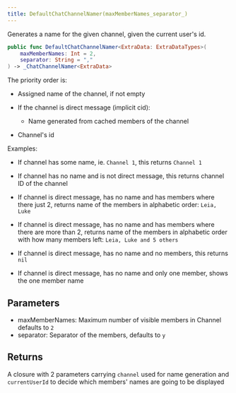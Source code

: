 ```yaml
---
title: DefaultChatChannelNamer(maxMemberNames_separator_)
---
```


Generates a name for the given channel, given the current user's id.

``` swift
public func DefaultChatChannelNamer<ExtraData: ExtraDataTypes>(
    maxMemberNames: Int = 2,
    separator: String = ","
) -> _ChatChannelNamer<ExtraData> 
```

The priority order is:

  - Assigned name of the channel, if not empty

  - If the channel is direct message (implicit cid):
    
      - Name generated from cached members of the channel

  - Channel's id

Examples:

  - If channel has some name, ie. `Channel 1`, this returns `Channel 1`

  - If channel has no name and is not direct message, this returns channel ID of the channel

  - If channel is direct message, has no name and has members where there just 2,
    returns name of the members in alphabetic order: `Leia, Luke`

  - If channel is direct message, has no name and has members where there are more than 2,
    returns name of the members in alphabetic order with how many members left: `Leia, Luke and 5 others`

  - If channel is direct message, has no name and no members, this returns `nil`

  - If channel is direct message, has no name and only one member, shows the one member name

## Parameters

  - maxMemberNames: Maximum number of visible members in Channel defaults to `2`
  - separator: Separator of the members, defaults to `y`

## Returns

A closure with 2 parameters carrying `channel` used for name generation and `currentUserId` to decide which members' names are going to be displayed

